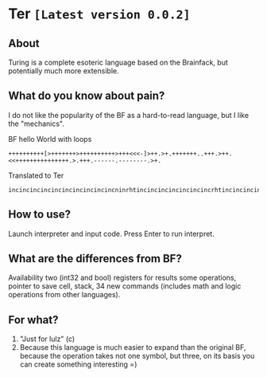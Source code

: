 # Ter `[Latest version 0.0.2]`

## About
Turing is a complete esoteric language based on the Brainfack, but potentially much more extensible.

## What do you know about pain?
I do not like the popularity of the BF as a hard-to-read language, but I like the "mechanics".

BF hello World with loops

```
++++++++++[>+++++++>++++++++++>+++<<<-]>++.>+.+++++++..+++.>++.<<+++++++++++++++.>.+++.------.--------.>+.
```

Translated to Ter

```
incincincincincincincincincincninrhtincincincincincincincrhtincincincincincincincincincincrhtincincinclftlftlftdecbimrhtincincoutrhtincoutincincincincincincincoutoutincincincoutrhtincincoutlftlftincincincincincincincincincincincincincincincoutrhtoutincincincoutdecdecdecdecdecdecoutdecdecdecdecdecdecdecdecoutrhtincout
```

## How to use?
Launch interpreter and input code. Press Enter to run interpret.

## What are the differences from BF?
Availability two (int32 and bool) registers for results some operations, pointer to save cell, stack, 34 new commands (includes math and logic operations from other languages).

## For what?
1) "Just for lulz" (c)
2) Because this language is much easier to expand than the original BF, because the operation takes not one symbol, but three, on its basis you can create something interesting =)
